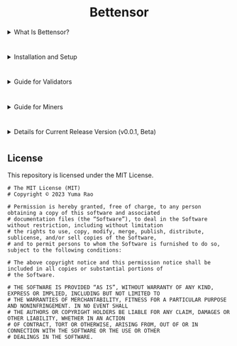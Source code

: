 
<div align="center">

# **Bettensor** 
</div>


<details>
<summary>What Is Bettensor?</summary>

Bettensor is a sports prediction subnet. The goal of Bettensor is to provide a platform for sports fans to predict the outcomes of their favorite sporting events, and ML/AI researchers to develop new models and strategies to benchmark against good, old fashioned human intelligence and intuition. Mining on this subnet is simple. In this Beta release, miners receive upcoming games and odds, submit predictions as a simulated wager, and are rewarded for correct predictions upon game conclusion. Compute requirements are minimal for those choosing the human intelligence method - all you need is to consistently submit predictions for upcoming games.



</details>

#
<details>

<summary>Installation and Setup</summary>

To mine or validate on this subnet, we recommend starting with a cheap VPS instance running Ubuntu 22.04 (or 20.04, though this can take longer to set up dependencies). As with most Subnets, we also recommend running your own Lite Node. You can find a guide to running a Lite Node [here](https://docs.bittensor.com/subtensor-nodes/).

Setting up a Lite Node will take care of a lot of the pre-requisites for running a miner or validator. Once you have your Lite Node running, you can clone this repository to your local machine.

```bash
git clone https://github.com/bettensor/bettensor.git
```

We also highly recommend using a virtual environment for setup, either through [venv](https://docs.python.org/3/library/venv.html) or [pyenv](https://github.com/pyenv/pyenv) or [conda](https://docs.conda.io/en/latest/).

The virtual environment should be initialized with Python 3.10.

After setting up your virtual environment, install the repo packages and requirements.

```bash
pip install -e .
pip install -r requirements.txt
```

We recommend running validators and miners as pm2 processes, though you can also use tmux if you prefer. To install pm2 and it's dependencies, run:

```bash
sudo apt-get install -y npm jq
sudo npm install -g pm2
```

After completing the initial setup and installation, make sure you have a Bittensor wallet set up. You can find a guide to setting up a Bittensor CLI wallet [here](https://docs.bittensor.com/wallets/).
The hotkey will need to be registered on the subnet to begin mining. 

To register on testnet, you will need test Tao, which you can obtain via a request on the bittensor discord [here](https://discord.com/channels/799672011265015819/1190048018184011867).


Mainnet:
```bash
btcli subnet register --netuid <NETUID> --wallet.name <YOUR_COLDKEY> --wallet.hotkey <YOUR_HOTKEY>
```
BetTensor is {UID} on the BitTensor Mainnet.

Testnet:
```bash
btcli subnet register --netuid <NETUID> --wallet.name <YOUR_COLDKEY> --wallet.hotkey <YOUR_HOTKEY> --subtensor.network test
```
BetTensor is {UID} on the BitTensor Testnet.

After you have reached this point, instructions diverge based on whether you are a validator or miner. 


</details>

#



<details>
<summary>Guide for Validators</summary>

After registering your wallet, validators will need to head over to this [games api](https://rapidapi.com/search/Sports) to get an api key. Currently, we are using API-FOOTBALL and API-BASEBALL. Keep an eye on our discord for updates, as you will need to get new keys as new sports become available. 

Once you have your api key, create a .env file in the top level directory and add the following:
```bash
API_KEY=<YOUR_API_KEY>
```
next, open up the validator.sh file in the top level directory. 

You'll see three commands for local, main, and test, with two commented out. Uncomment the one you need (most likely test or main),
and make sure to replace wallet.name and wallet.hotkey with your validator coldkey and hotkey, respectively. 

After you've made these changes and saved, you can run the validator.sh file with pm2 to start the validator:

```bash
pm2 start validator.sh --name validator --interpreter bash
```

check miner logs with:
```bash
pm2 logs validator
```

Note: Because we are in Beta, we will likely encounter bugs and unexpected behavior. Please contact our dev team via the official BitTensor discord channel, or the BetTensor discord, if you run into any issues.




</details>

#

<details>

<summary>Guide for Miners</summary>

After registering your wallet, you are ready to start submitting predictions. 

Open up the miner.sh file in the top level directory. 

You'll see three commands for local, main, and test, with two commented out. Uncomment the one you need (most likely test or main),
and make sure to replace wallet.name and wallet.hotkey with your coldkey and hotkey, respectively. 

After you've made these changes and saved, you can run the miner.sh file with pm2 to start the miner:

```bash
pm2 start miner.sh --name miner --interpreter bash
```

check miner logs with:
```bash
pm2 logs miner
```

fter the miner is started and has received some games from the validators, you can start submitting predictions!

To submit predictions, you will need to run the following command from the top level directory:
```bash
python bettensor/miner/cli.py
```

This will open up a terminal interface that allows you to submit predictions. 

Note: Because we are in Beta, we will likely encounter bugs and unexpected behavior. Please contact our dev team via the official BitTensor discord channel, or the BetTensor discord, if you run into any issues.


</details>

#

<details>

<summary>Details for Current Release Version (v0.0.1, Beta)</summary>


- This is a Beta release of BetTensor. In this current version, we don't have integration for model-based predictions. If you choose to, you are welcome to run your own model by integrating with the miner database, but this is not required.

- Current Supported Sports are: MLB , MLS 

</details>







#

## License
This repository is licensed under the MIT License.
```text
# The MIT License (MIT)
# Copyright © 2023 Yuma Rao

# Permission is hereby granted, free of charge, to any person obtaining a copy of this software and associated
# documentation files (the “Software”), to deal in the Software without restriction, including without limitation
# the rights to use, copy, modify, merge, publish, distribute, sublicense, and/or sell copies of the Software,
# and to permit persons to whom the Software is furnished to do so, subject to the following conditions:

# The above copyright notice and this permission notice shall be included in all copies or substantial portions of
# the Software.

# THE SOFTWARE IS PROVIDED “AS IS”, WITHOUT WARRANTY OF ANY KIND, EXPRESS OR IMPLIED, INCLUDING BUT NOT LIMITED TO
# THE WARRANTIES OF MERCHANTABILITY, FITNESS FOR A PARTICULAR PURPOSE AND NONINFRINGEMENT. IN NO EVENT SHALL
# THE AUTHORS OR COPYRIGHT HOLDERS BE LIABLE FOR ANY CLAIM, DAMAGES OR OTHER LIABILITY, WHETHER IN AN ACTION
# OF CONTRACT, TORT OR OTHERWISE, ARISING FROM, OUT OF OR IN CONNECTION WITH THE SOFTWARE OR THE USE OR OTHER
# DEALINGS IN THE SOFTWARE.
```

